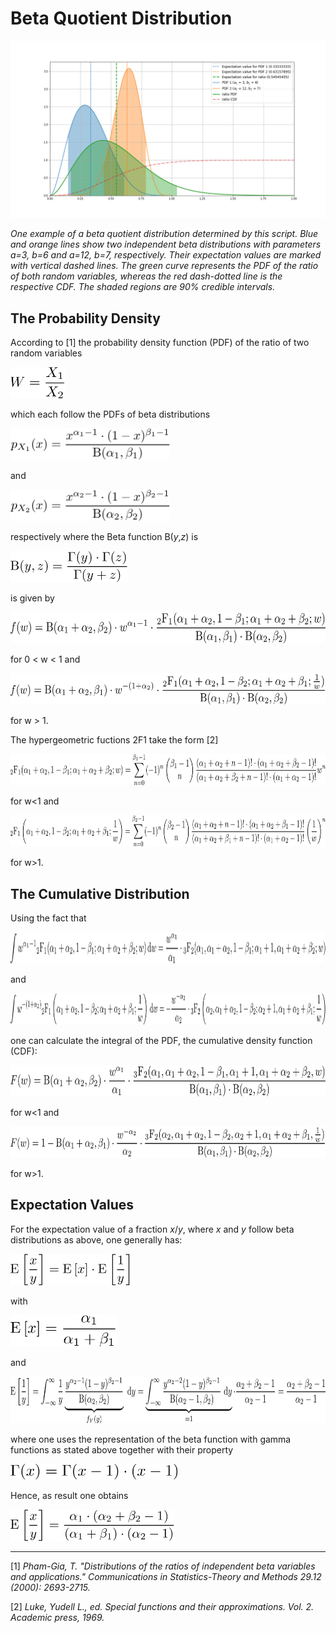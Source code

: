 # Beta Quotient Distribution

<img src="images/beta_beta_pdf_cdf.png">

*One example of a beta quotient distribution determined by this script. Blue and orange lines show two independent beta distributions with parameters a=3, b=6 and a=12, b=7, respectively. Their expectation values are marked with vertical dashed lines. The green curve represents the PDF of the ratio of both random variables, whereas the red dash-dotted line is the respective CDF. The shaded regions are 90% credible intervals.*

## The Probability Density

According to [1] the probability density function (PDF) of the ratio of two random variables

<img src="images/w.png" height="50">

which each follow the PDFs of beta distributions

<img src="images/p1.png" height="50">

and

<img src="images/p2.png" height="50">

respectively where the Beta function B(_y_,_z_) is

<img src="images/B.png" height="50">

is given by

<img src="images/f_l1.png" height="50">

for 0 < w < 1 and

<img src="images/f_g1.png" height="50">

for w > 1.

The hypergeometric fuctions 2F1 take the form [2]

<img src="images/2F1_l1.png" height="50">

for w<1 and

<img src="images/2F1_g1.png" height="50">

for w>1.

## The Cumulative Distribution

Using the fact that

<img src="images/int_1.png" height="50">

and

<img src="images/int_2.png" height="50">

one can calculate the integral of the PDF, the cumulative density function (CDF):

<img src="images/F_l1.png" height="50">

for w<1 and 

<img src="images/F_g1.png" height="50">

for w>1.

## Expectation Values

For the expectation value of a fraction _x_/_y_, where _x_ and _y_ follow beta distributions as above, one generally has:

<img src="images/E_frac.png" height="50">

with

<img src="images/E_x.png" height="50">

and

<img src="images/E_yinv.png" height="75">

where one uses the representation of the beta function with gamma functions as stated above together with their property

<img src="images/gamma.png" height="25">

Hence, as result one obtains

<img src="images/E_complete.png" height="50">

---

[1] _Pham-Gia, T. "Distributions of the ratios of independent beta variables and applications." Communications in Statistics-Theory and Methods 29.12 (2000): 2693-2715._

[2] _Luke, Yudell L., ed. Special functions and their approximations. Vol. 2. Academic press, 1969._
